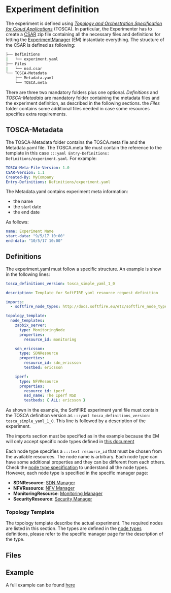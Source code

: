# Experiment definition

The experiment is defined using [_Topology and Orchestration Specification for Cloud Applications_][tosca] (TOSCA). In particular, the Experimenter has to create a [CSAR][tosca-csar] zip file containing all the necessary files and definitions for letting the [ExperimentManager](experiment-manager.md) (EM) instantiate everything. The structure of the CSAR is defined as following:

```bash
├── Definitions
|   └── experiment.yaml
├── Files
|   └── nsd.csar
└── TOSCA-Metadata
    ├── Metadata.yaml
    └── TOSCA.meta
```
There are three two mandatory folders plus one optional. _Definitions_ and _TOSCA-Metadata_ are mandatory folder containing the metadata files and the experiment definition, as described in the following sections. the _Files_ folder contains some additional files needed in case some resources specifies extra requirements.

## TOSCA-Metadata

The TOSCA-Metadata folder contains the TOSCA.meta file and the Metadata.yaml file. The TOSCA.meta file must contain the reference to the template in this case `:::yaml Entry-Definitions: Definitions/experiment.yaml`. For example:

```yaml
TOSCA-Meta-File-Version: 1.0
CSAR-Version: 1.1
Created-By: MyCompany
Entry-Definitions: Definitions/experiment.yaml
```

The Metadata.yaml contains experiment meta information:

* the name
* the start date
* the end date

As follows:
```yaml
name: Experiment Name
start-data: "9/5/17 10:00"
end-data: "10/5/17 10:00"
```

## Definitions

The experiment.yaml must follow a specific structure. An example is show in the following lines:

```yaml
tosca_definitions_version: tosca_simple_yaml_1_0

description: Template for SoftFIRE yaml resource request definition

imports:
  - softfire_node_types: http://docs.softfire.eu/etc/softfire_node_types.yaml

topology_template:
  node_templates:
    zabbix_server:
      type: MonitoringNode
      properties:
        resource_id: monitoring

    sdn_ericsson:
      type: SDNResource
      properties:
        resource_id: sdn_ericsson
        testbed: ericsson

    iperf:
      type: NFVResource
      properties:
        resource_id: iperf
        nsd_name: The Iperf NSD
        testbeds: { ALL: ericsson }
```

As shown in the example, the SoftFIRE experiment yaml file must contain the TOSCA definition version as `:::yaml tosca_definitions_version: tosca_simple_yaml_1_0`. This line is followed by a description of the experiment.

The imports section must be specified as in the example because the EM will only accept specific node types defined in [this document][node_types]

Each node type specifies a `:::text resource_id` that must be chosen from the available resources. The node name is arbitrary. Each node type can have some additional properties and they can be different from each others. Check the [node type specification][node_types] to understand all the node types. However, each node type is specified in the specific manager page:

* **SDNResource**: [SDN Manager](sdn-manager.md)
* **NFVResource**: [NFV Manager](nfv-manager.md)
* **MonitoringResource**: [Monitoring Manager](monitoring-manager.md)
* **SecurityResource**: [Security Manager](security-manager.md)

### Topology Template

The topology template describe the actual experiment. The required nodes are listed in this section. The types are defined in the [node types][node_types] definitions, please refer to the specific manager page for the description of the type.

## Files


## Example

A full example can be found [here](etc/example.csar)
<!--
References
-->

[openbaton-tosca]:https://openbaton.github.io/documentation/tosca-CSAR-onboarding/
[tosca-csar]:http://docs.oasis-open.org/tosca/TOSCA-Simple-Profile-YAML/v1.0/csd03/TOSCA-Simple-Profile-YAML-v1.0-csd03.html#_Toc419746172
[tosca-simple]:http://docs.oasis-open.org/tosca/TOSCA-Simple-Profile-YAML/v1.0/csd03/TOSCA-Simple-Profile-YAML-v1.0-csd03.html
[tosca]:http://docs.oasis-open.org/tosca/TOSCA/v1.0/TOSCA-v1.0.html
[tosca-node-types]:http://docs.oasis-open.org/tosca/TOSCA-Simple-Profile-YAML/v1.0/csprd01/TOSCA-Simple-Profile-YAML-v1.0-csprd01.html#DEFN_TYPE_CAPABILITIES_NODE
[node_types]:etc/softfire_node_types.yaml

<!---
 Script for open external links in a new tab
-->
<script type="text/javascript" charset="utf-8">
      // Creating custom :external selector
      $.expr[':'].external = function(obj){
          return !obj.href.match(/^mailto\:/)
                  && (obj.hostname != location.hostname);
      };
      $(function(){
        $('a:external').addClass('external');
        $(".external").attr('target','_blank');
      })
</script>

